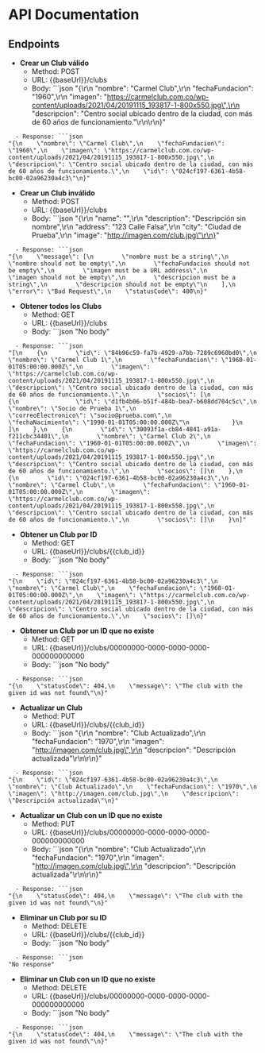 # API Documentation
## Endpoints
- **Crear un Club válido**
  - Method: POST
  - URL: {{baseUrl}}/clubs
  - Body: ```json
"{\r\n    \"nombre\": \"Carmel Club\",\r\n    \"fechaFundacion\": \"1960\",\r\n    \"imagen\": \"https://carmelclub.com.co/wp-content/uploads/2021/04/20191115_193817-1-800x550.jpg\",\r\n    \"descripcion\": \"Centro social ubicado dentro de la ciudad, con más de 60 años de funcionamiento.\"\r\n\r\n}"
```
  - Response: ```json
"{\n    \"nombre\": \"Carmel Club\",\n    \"fechaFundacion\": \"1960\",\n    \"imagen\": \"https://carmelclub.com.co/wp-content/uploads/2021/04/20191115_193817-1-800x550.jpg\",\n    \"descripcion\": \"Centro social ubicado dentro de la ciudad, con más de 60 años de funcionamiento.\",\n    \"id\": \"024cf197-6361-4b58-bc00-02a96230a4c3\"\n}"
```

- **Crear un Club inválido**
  - Method: POST
  - URL: {{baseUrl}}/clubs
  - Body: ```json
"{\r\n  \"name\": \"\",\r\n  \"description\": \"Descripción sin nombre\",\r\n  \"address\": \"123 Calle Falsa\",\r\n  \"city\": \"Ciudad de Prueba\",\r\n  \"image\": \"http://imagen.com/club.jpg\"\r\n}"
```
  - Response: ```json
"{\n    \"message\": [\n        \"nombre must be a string\",\n        \"nombre should not be empty\",\n        \"fechaFundacion should not be empty\",\n        \"imagen must be a URL address\",\n        \"imagen should not be empty\",\n        \"descripcion must be a string\",\n        \"descripcion should not be empty\"\n    ],\n    \"error\": \"Bad Request\",\n    \"statusCode\": 400\n}"
```

- **Obtener todos los Clubs**
  - Method: GET
  - URL: {{baseUrl}}/clubs
  - Body: ```json
"No body"
```
  - Response: ```json
"[\n    {\n        \"id\": \"84b96c59-fa7b-4929-a7bb-7289c6960bd0\",\n        \"nombre\": \"Carmel Club 1\",\n        \"fechaFundacion\": \"1960-01-01T05:00:00.000Z\",\n        \"imagen\": \"https://carmelclub.com.co/wp-content/uploads/2021/04/20191115_193817-1-800x550.jpg\",\n        \"descripcion\": \"Centro social ubicado dentro de la ciudad, con más de 60 años de funcionamiento.\",\n        \"socios\": [\n            {\n                \"id\": \"d1fb4b06-b51f-484b-bea7-b608dd704c5c\",\n                \"nombre\": \"Socio de Prueba 1\",\n                \"correoElectronico\": \"socio@prueba.com\",\n                \"fechaNacimiento\": \"1990-01-01T05:00:00.000Z\"\n            }\n        ]\n    },\n    {\n        \"id\": \"30093f1a-cb84-4841-a91a-f211cbc34401\",\n        \"nombre\": \"Carmel Club 2\",\n        \"fechaFundacion\": \"1960-01-01T05:00:00.000Z\",\n        \"imagen\": \"https://carmelclub.com.co/wp-content/uploads/2021/04/20191115_193817-1-800x550.jpg\",\n        \"descripcion\": \"Centro social ubicado dentro de la ciudad, con más de 60 años de funcionamiento.\",\n        \"socios\": []\n    },\n    {\n        \"id\": \"024cf197-6361-4b58-bc00-02a96230a4c3\",\n        \"nombre\": \"Carmel Club\",\n        \"fechaFundacion\": \"1960-01-01T05:00:00.000Z\",\n        \"imagen\": \"https://carmelclub.com.co/wp-content/uploads/2021/04/20191115_193817-1-800x550.jpg\",\n        \"descripcion\": \"Centro social ubicado dentro de la ciudad, con más de 60 años de funcionamiento.\",\n        \"socios\": []\n    }\n]"
```

- **Obtener un Club por ID**
  - Method: GET
  - URL: {{baseUrl}}/clubs/{{club_id}}
  - Body: ```json
"No body"
```
  - Response: ```json
"{\n    \"id\": \"024cf197-6361-4b58-bc00-02a96230a4c3\",\n    \"nombre\": \"Carmel Club\",\n    \"fechaFundacion\": \"1960-01-01T05:00:00.000Z\",\n    \"imagen\": \"https://carmelclub.com.co/wp-content/uploads/2021/04/20191115_193817-1-800x550.jpg\",\n    \"descripcion\": \"Centro social ubicado dentro de la ciudad, con más de 60 años de funcionamiento.\",\n    \"socios\": []\n}"
```

- **Obtener un Club por un ID que no existe**
  - Method: GET
  - URL: {{baseUrl}}/clubs/00000000-0000-0000-0000-000000000000
  - Body: ```json
"No body"
```
  - Response: ```json
"{\n    \"statusCode\": 404,\n    \"message\": \"The club with the given id was not found\"\n}"
```

- **Actualizar un Club**
  - Method: PUT
  - URL: {{baseUrl}}/clubs/{{club_id}}
  - Body: ```json
"{\r\n  \"nombre\": \"Club Actualizado\",\r\n  \"fechaFundacion\": \"1970\",\r\n  \"imagen\": \"http://imagen.com/club.jpg\",\r\n  \"descripcion\": \"Descripción actualizada\"\r\n\r\n}"
```
  - Response: ```json
"{\n    \"id\": \"024cf197-6361-4b58-bc00-02a96230a4c3\",\n    \"nombre\": \"Club Actualizado\",\n    \"fechaFundacion\": \"1970\",\n    \"imagen\": \"http://imagen.com/club.jpg\",\n    \"descripcion\": \"Descripción actualizada\"\n}"
```

- **Actualizar un Club con un ID que no existe**
  - Method: PUT
  - URL: {{baseUrl}}/clubs/00000000-0000-0000-0000-000000000000
  - Body: ```json
"{\r\n  \"nombre\": \"Club Actualizado\",\r\n  \"fechaFundacion\": \"1970\",\r\n  \"imagen\": \"http://imagen.com/club.jpg\",\r\n  \"descripcion\": \"Descripción actualizada\"\r\n\r\n}"
```
  - Response: ```json
"{\n    \"statusCode\": 404,\n    \"message\": \"The club with the given id was not found\"\n}"
```

- **Eliminar un Club por su ID**
  - Method: DELETE
  - URL: {{baseUrl}}/clubs/{{club_id}}
  - Body: ```json
"No body"
```
  - Response: ```json
"No response"
```

- **Eliminar un Club con un ID que no existe**
  - Method: DELETE
  - URL: {{baseUrl}}/clubs/00000000-0000-0000-0000-000000000000
  - Body: ```json
"No body"
```
  - Response: ```json
"{\n    \"statusCode\": 404,\n    \"message\": \"The club with the given id was not found\"\n}"
```

